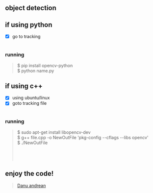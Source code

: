 ## object detection 

## if using python
- [x]  go to tracking <br><br>

### running
> $ pip install opencv-python <br>
> $ python name.py <br>

## if using c++
- [x] using ubuntu/linux
- [x] goto tracking file <br><br>
### running
> $ sudo apt-get install libopencv-dev <br>
> $ g++ file.cpp -o NewOutFile 'pkg-config --cflags --libs opencv'<br>
> $ ./NewOutFile <br>
<br><br><br>
## enjoy the code!

> <a href="https://me-danuandrean.github.io" >Danu andrean </a>
